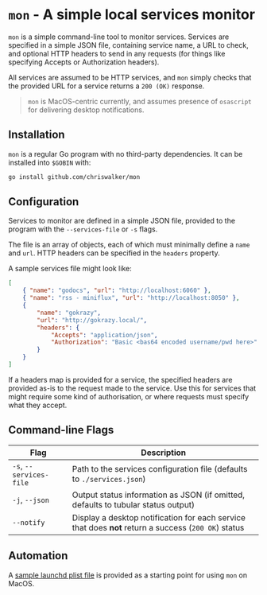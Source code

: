 # `mon` - A simple local services monitor

`mon` is a simple command-line tool to monitor services. Services are specified in a simple JSON file, containing service name, a URL to check, and optional HTTP headers to send in any requests (for things like specifying Accepts or Authorization headers).

All services are assumed to be HTTP services, and `mon` simply checks that the provided URL for a service returns a `200 (OK)` response.

> `mon` is MacOS-centric currently, and assumes presence of `osascript` for delivering desktop notifications.

## Installation
`mon` is a regular Go program with no third-party dependencies. It can be installed into `$GOBIN` with:

```sh
go install github.com/chriswalker/mon
```

## Configuration
Services to monitor are defined in a simple JSON file, provided to the program with the `--services-file` or `-s` flags.

The file is an array of objects, each of which must minimally define a `name` and `url`. HTTP headers can be specified in the `headers` property.

A sample services file might look like:

```json
[
    { "name": "godocs", "url": "http://localhost:6060" },
    { "name": "rss - miniflux", "url": "http://localhost:8050" },
    {
        "name": "gokrazy",
        "url": "http://gokrazy.local/",
        "headers": {
            "Accepts": "application/json",
            "Authorization": "Basic <bas64 encoded username/pwd here>"
        }
    }
]
```

If a headers map is provided for a service, the specified headers are provided as-is to the request made to the service. Use this for services that might require some kind of authorisation, or where requests must specify what they accept.

## Command-line Flags
| Flag | Description |
| --- | --- |
| `-s`, `--services-file` | Path to the services configuration file (defaults to `./services.json`) |
| `-j`, `--json` | Output status information as JSON (if omitted, defaults to tubular status output) |
| `--notify` | Display a desktop notification for each service that does **not** return a success (`200 OK`) status |

## Automation
A [sample launchd plist file][plist] is provided as a starting point for using `mon` on MacOS. 

[plist]: samples/com.yourdomain.mon.plist
